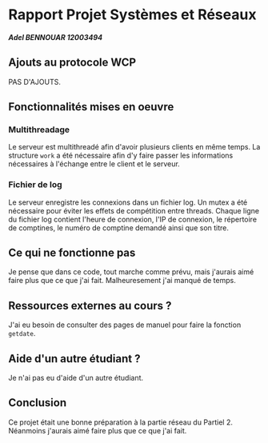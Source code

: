 # Rapport Projet Systèmes et Réseaux
##### Adel BENNOUAR 12003494

## Ajouts au protocole WCP
PAS D'AJOUTS.

## Fonctionnalités mises en oeuvre

### Multithreadage
Le serveur est multithreadé afin d'avoir plusieurs clients en même temps.
La structure `work` a été nécessaire afin d'y faire passer les informations nécessaires à l'échange entre le client et le serveur.

### Fichier de log
Le serveur enregistre les connexions dans un fichier log. Un mutex a été nécessaire pour éviter les effets de compétition entre threads. Chaque ligne du fichier log contient l'heure de connexion, l'IP de connexion, le répertoire de comptines, le numéro de comptine demandé ainsi que son titre.

## Ce qui ne fonctionne pas
Je pense que dans ce code, tout marche comme prévu, mais j'aurais aimé faire plus que ce que j'ai fait. Malheuresement j'ai manqué de temps.

## Ressources externes au cours ?
J'ai eu besoin de consulter des pages de manuel pour faire la fonction `getdate`.

## Aide d'un autre étudiant ?
Je n'ai pas eu d'aide d'un autre étudiant.

## Conclusion

Ce projet était une bonne préparation à la partie réseau du Partiel 2. Néanmoins j'aurais aimé faire plus que ce que j'ai fait.

